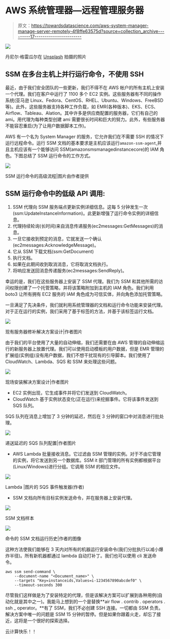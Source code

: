 # AWS 系统管理器—远程管理服务器

> 原文：<https://towardsdatascience.com/aws-system-manager-manage-server-remotely-4f8ffe63575d?source=collection_archive---------17----------------------->

![](img/9196edf9d9252d28ca63414f42cc2917.png)

丹尼尔·格雷瓜尔在 [Unsplash](https://unsplash.com/s/photos/lighthouse?utm_source=unsplash&utm_medium=referral&utm_content=creditCopyText) 拍摄的照片

## SSM 在多台主机上并行运行命令，不使用 SSH

最近，由于我们安全团队的一些更新，我们不得不在 AWS 帐户的所有主机上安装一个代理。我们在客户中运行了 1100 多个 EC2 实例。这些服务器有不同的操作系统(亚马逊 Linux、Fedora、CentOS、RHEL、Ubuntu、Windows、FreeBSD 等)。此外，这些服务器支持各种工作负载，如 EMR(各种版本)、EKS、ECS、Airflow、Tableau、Alation。其中许多是供应商配置的服务器，它们有自己的 ami。用代理为每种类型创建 ami 需要很长时间和巨大的努力。此外，有些服务器不能容忍重启(为了让用户数据脚本工作)。

AWS 有一个名为 System Manager 的服务，它允许我们在不需要 SSH 的情况下运行远程命令。运行 SSM 文档的基本要求是主机应该运行`amazon-ssm-agent`,并且主机应该有一个能够访问 SSM(amazonsmsmanagedinstancecore)的 IAM 角色。下图总结了 SSM 运行命令的工作方式。

![](img/a6bd0c2912c95636ca981a657d843523.png)

SSM 运行命令的高级流程|图片由作者提供

## SSM 运行命令中的低级 API 调用:

1.  SSM 代理向 SSM 服务端点更新实例详细信息。这每 5 分钟发生一次(ssm:UpdateInstanceInformation)。此更新增强了运行命令实例的详细信息。
2.  代理持续轮询(长时间)来自消息传递服务(ec2messages:GetMessages)的消息。
3.  一旦它接收到预定的消息，它就发送一个确认(ec2messages:AcknowledgeMessage)。
4.  它从 SSM 下载文档(ssm:GetDocument)
5.  执行文档。
6.  如果在此期间收到取消消息，它将取消文档执行。
7.  将响应发送回消息传递服务(ec2messages:SendReply)。

幸运的是，我们在这些服务器上安装了 SSM 代理。我们为 SSM 和其他所需的访问权限创建了一个托管策略，并将该策略附加到主机的 IAM 角色。我们利用 boto3 让所有拥有 EC2 服务的 IAM 角色成为可信实体，并向角色添加托管策略。

一旦满足了先决条件，我们就利用系统管理器的文档和运行命令功能来安装代理。对于正在运行的实例，我们采用了基于标签的方法，并基于该标签运行文档。

![](img/45a3ef5c72baff87116b42800d088b49.png)

现有服务器修补解决方案设计|作者图片

由于我们的平台使用了大量的自动伸缩，我们还需要在由 AWS 管理的自动伸缩运行的新服务器上放置代理。我们可以使用启动模板的用户数据，但是 EMR 管理的扩展组(实例组)没有用户数据，我们不想干扰现有的引导脚本。我们使用了 CloudWatch、Lambda、SQS 和 SSM 来处理这些问题。

![](img/6cd5d8d40924135e8b877fe680f8b8b9.png)

现场安装解决方案设计|作者图片

*   EC2 实例出现，它生成事件并将它们发送到 CloudWatch。
*   CloudWatch 基于实例状态变化(正在运行)来挖掘事件。它将该事件发送到 SQS 队列。

SQS 队列在消息上增加了 3 分钟的延迟，然后在 3 分钟的窗口中对消息进行批处理。

![](img/44eac53a5d6d6ef6bd6464364a99ff15.png)

递送延迟的 SQS 队列配置|作者图片

*   AWS Lambda 批量接收消息。它过滤由 SSM 管理的实例。对于不由它管理的实例，将它发送到另一个数据库。SSM it 部门管理的所有实例都根据平台(Linux/Windows)进行分组。它调用 SSM 的相应文件。

![](img/aa5f51d86613ef4af3137678d127201b.png)

Lambda |图片的 SQS 事件触发器(作者)

*   SSM 文档向所有目标实例发送命令，并在服务器上安装代理。

![](img/82a8ef3b225d54858ef5494c1ab8c44a.png)

SSM 文档样本

![](img/c70bf3fb77205f2a8bcae8264182c7d9.png)

命令的 SSM 文档运行历史|作者的图像

这种方法使我们能够在 3 天内对所有的机器运行安装命令(我们分批执行以减小爆炸半径)。所有新机器都通过 lambda 自动打补丁。我们也可以使用 cli 发送命令。

```
aws ssm send-command \
    --document-name "<Document_name>" \
    --targets "Key=instanceids,Values=i-1234567890abcdef0" \
    --timeout-seconds 300
```

尽管我们这样做是为了安装特定的代理，但是该解决方案可以扩展到各种用例(自动化就是其中之一)。我能马上想到的一个是替换**air flow . contrib . operators . ssh _ operator。**有了 SSM，我们不必创建 SSH 连接。一切都由 SSM 负责。解决方案中唯一的问题是 SSM 15 分钟的暂停。但是如果你跟着火走，却忘了接近，这将是一个很好的探索选择。

云计算快乐！！